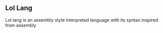 ## Lol Lang

Lol lang is an assembly style interpreted language with its syntax inspired from assembly
